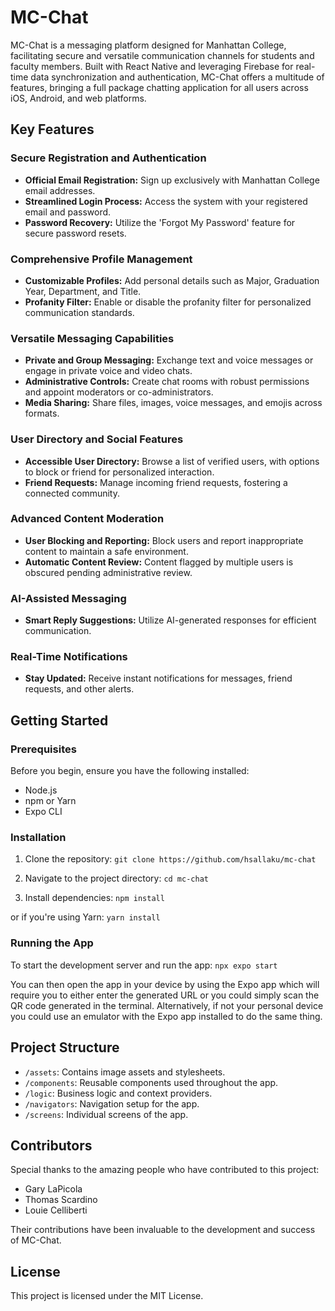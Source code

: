 # MC-Chat

MC-Chat is a messaging platform designed for Manhattan College, facilitating secure and versatile communication channels for students and faculty members. Built with React Native and leveraging Firebase for real-time data synchronization and authentication, MC-Chat offers a multitude of features, bringing a full package chatting application for all users across iOS, Android, and web platforms.

## Key Features

### Secure Registration and Authentication
- **Official Email Registration:** Sign up exclusively with Manhattan College email addresses.
- **Streamlined Login Process:** Access the system with your registered email and password.
- **Password Recovery:** Utilize the 'Forgot My Password' feature for secure password resets.

### Comprehensive Profile Management
- **Customizable Profiles:** Add personal details such as Major, Graduation Year, Department, and Title.
- **Profanity Filter:** Enable or disable the profanity filter for personalized communication standards.

### Versatile Messaging Capabilities
- **Private and Group Messaging:** Exchange text and voice messages or engage in private voice and video chats.
- **Administrative Controls:** Create chat rooms with robust permissions and appoint moderators or co-administrators.
- **Media Sharing:** Share files, images, voice messages, and emojis across formats.

### User Directory and Social Features
- **Accessible User Directory:** Browse a list of verified users, with options to block or friend for personalized interaction.
- **Friend Requests:** Manage incoming friend requests, fostering a connected community.

### Advanced Content Moderation
- **User Blocking and Reporting:** Block users and report inappropriate content to maintain a safe environment.
- **Automatic Content Review:** Content flagged by multiple users is obscured pending administrative review.

### AI-Assisted Messaging
- **Smart Reply Suggestions:** Utilize AI-generated responses for efficient communication.

### Real-Time Notifications
- **Stay Updated:** Receive instant notifications for messages, friend requests, and other alerts.

## Getting Started

### Prerequisites

Before you begin, ensure you have the following installed:
- Node.js
- npm or Yarn
- Expo CLI

### Installation

1. Clone the repository:
```git clone https://github.com/hsallaku/mc-chat```

2. Navigate to the project directory:
```cd mc-chat```

3. Install dependencies:
```npm install```

or if you're using Yarn:
```yarn install```

### Running the App

To start the development server and run the app:
```npx expo start```

You can then open the app in your device by using the Expo app which will require you to either enter the generated URL or you could simply scan the QR code generated in the terminal. Alternatively, if not your personal device you could use an emulator with the Expo app installed to do the same thing.

## Project Structure

- `/assets`: Contains image assets and stylesheets.
- `/components`: Reusable components used throughout the app.
- `/logic`: Business logic and context providers.
- `/navigators`: Navigation setup for the app.
- `/screens`: Individual screens of the app.

## Contributors

Special thanks to the amazing people who have contributed to this project:

- Gary LaPicola
- Thomas Scardino
- Louie Celliberti

Their contributions have been invaluable to the development and success of MC-Chat.

## License

This project is licensed under the MIT License.
